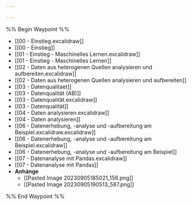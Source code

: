 ```yaml
---

---
```

%% Begin Waypoint %%
- [[00 - Einstieg.excalidraw]]
- [[00 - Einstieg]]
- [[01 - Einstieg - Maschinelles Lernen.excalidraw]]
- [[01 - Einstieg - Maschinelles Lernen]]
- [[02 - Daten aus heterogenen Quellen analysieren und aufbereiten.excalidraw]]
- [[02 - Daten aus heterogenen Quellen analysieren und aufbereiten]]
- [[03 - Datenqualitaet]]
- [[03 - Datenqualität (AB)]]
- [[03 - Datenqualität.excalidraw]]
- [[03 - Datenqualität]]
- [[04 - Daten analysieren.excalidraw]]
- [[04 - Daten analysieren]]
- [[06 - Datenerhebung, -analyse und -aufbereitung am Beispiel.excalidraw.excalidraw]]
- [[06 - Datenerhebung, -analyse und -aufbereitung am Beispiel.excalidraw]]
- [[06 - Datenerhebung, -analyse und -aufbereitung am Beispiel]]
- [[07 - Datenanalyse mit Pandas.excalidraw]]
- [[07 - Datenanalyse mit Pandas]]
- **Anhänge**
	- [[Pasted Image 20230905185021_156.png]]
	- [[Pasted Image 20230905190513_587.png]]

%% End Waypoint %%